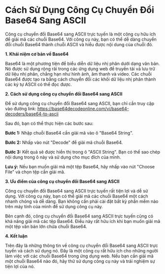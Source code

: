 Cách Sử Dụng Công Cụ Chuyển Đổi Base64 Sang ASCII
=================================================

Công cụ chuyển đổi Base64 sang ASCII trực tuyến là một công cụ hữu ích để giải mã các chuỗi Base64. Với công cụ này, bạn có thể dễ dàng chuyển đổi chuỗi Base64 thành chuỗi ASCII và hiểu được nội dung của chuỗi đó.

**1. Khái niệm cơ bản về Base64**

Base64 là một phương tiện để biểu diễn dữ liệu nhị phân dưới dạng văn bản. Nó được sử dụng rộng rãi trong các ứng dụng web để truyền tải và lưu trữ dữ liệu nhị phân, chẳng hạn như hình ảnh, âm thanh và video. Các chuỗi Base64 được tạo ra bằng cách chuyển đổi các khối dữ liệu nhị phân thành các ký tự ASCII có thể đọc được.

**2. Cách sử dụng công cụ chuyển đổi Base64 sang ASCII**

Để sử dụng công cụ chuyển đổi Base64 sang ASCII, bạn chỉ cần truy cập vào đường link: <https://base64decodeonline.com/vi/base64-decoders/base64-to-ascii>

Sau đó, bạn có thể thực hiện các bước sau:

**Bước 1:** Nhập chuỗi Base64 cần giải mã vào ô "Base64 String".

**Bước 2:** Nhấp vào nút "Decode" để giải mã chuỗi Base64.

**Bước 3:** Kết quả sẽ được hiển thị trong ô "ASCII String". Bạn có thể sao chép nội dung trong ô này và sử dụng cho mục đích của mình.

**Lưu ý:** Nếu bạn muốn giải mã một tệp Base64, hãy nhấp vào nút "Choose File" và chọn tệp cần giải mã.

**3. Ưu điểm của công cụ chuyển đổi Base64 sang ASCII**

Công cụ chuyển đổi Base64 sang ASCII trực tuyến rất tiện lợi và dễ sử dụng. Với công cụ này, bạn có thể giải mã các chuỗi Base64 một cách nhanh chóng và dễ dàng. Bạn không cần phải cài đặt bất kỳ phần mềm nào trên máy tính của mình để sử dụng công cụ này.

Bên cạnh đó, công cụ chuyển đổi Base64 sang ASCII trực tuyến cũng có khả năng giải mã các tệp Base64. Điều này rất hữu ích khi bạn muốn giải mã một tệp văn bản lớn chứa chuỗi Base64.

**4. Kết luận**

Trên đây là những thông tin về công cụ chuyển đổi Base64 sang ASCII trực tuyến và cách sử dụng nó. Đây là một công cụ rất hữu ích cho những người làm việc với các chuỗi Base64 trong ứng dụng web. Nếu bạn cần giải mã một chuỗi Base64 nào đó, hãy thử sử dụng công cụ này và trải nghiệm sự tiện lợi của nó.